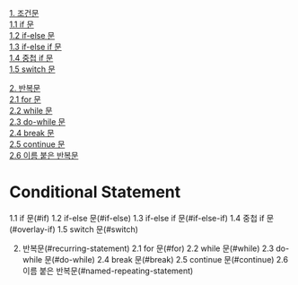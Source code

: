 [1. 조건문](#conditional-statement)         
[1.1 if 문](#if)          
[1.2 if-else 문](#if-else)          
[1.3 if-else if 문](#if-else-if)           
[1.4 중첩 if 문](#overlay-if)          
[1.5 switch 문](#switch)            

[2. 반복문](#recurring-statement)         
[2.1 for 문](#for)         
[2.2 while 문](#while)        
[2.3 do-while 문](#do-while)        
[2.4 break 문](#break)                     
[2.5 continue 문](#continue)             
[2.6 이름 붙은 반복문](#named-repeating-statement)            

# Conditional Statement

1.1 if 문(#if)
1.2 if-else 문(#if-else)
1.3 if-else if 문(#if-else-if)
1.4 중첩 if 문(#overlay-if)
1.5 switch 문(#switch)

2. 반복문(#recurring-statement)
2.1 for 문(#for)
2.2 while 문(#while)
2.3 do-while 문(#do-while)
2.4 break 문(#break)
2.5 continue 문(#continue)
2.6 이름 붙은 반복문(#named-repeating-statement)
